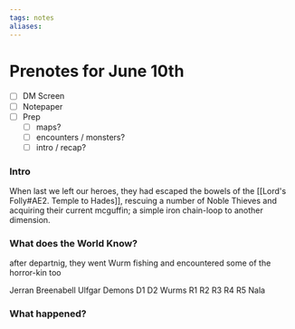 ```yaml
---
tags: notes
aliases:
---
```


# Prenotes for June 10th
- [ ] DM Screen
- [ ] Notepaper
- [ ] Prep
	- [ ] maps?
	- [ ] encounters / monsters?
	- [ ] intro / recap?

### Intro

When last we left our heroes, they had escaped the bowels of the [[Lord's Folly#AE2. Temple to Hades]], rescuing a number of Noble Thieves and acquiring their current mcguffin; a simple iron chain-loop to another dimension.

### What does the World Know?

after departnig, they went Wurm fishing and encountered some of the horror-kin too

Jerran
Breenabell
Ulfgar
Demons 
	D1 
	D2
Wurms 
	R1 
	R2 
	R3 
	R4 
	R5 
Nala

### What happened?